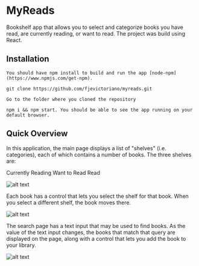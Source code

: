 # MyReads

Bookshelf app that allows you to select and categorize books you have read, are currently reading, or want to read. The project was build using React.

## Installation
```
You should have npm install to build and run the app [node-npm](https://www.npmjs.com/get-npm).

git clone https://github.com/fjevictoriano/myreads.git

Go to the folder where you cloned the repository

npm i && npm start. You should be able to see the app running on your default browser. 

```

## Quick Overview

In this application, the main page displays a list of "shelves" (i.e. categories), each of which contains a number of books. The three shelves are:

Currently Reading
Want to Read
Read

![alt text](https://d17h27t6h515a5.cloudfront.net/topher/2017/May/590c0f12_react-project1-a/react-project1-a.png "main page showing the shelves")


Each book has a control that lets you select the shelf for that book. When you select a different shelf, the book moves there. 


![alt text](https://d17h27t6h515a5.cloudfront.net/topher/2017/May/590c0f26_react-project1-b/react-project1-b.png "")

The search page has a text input that may be used to find books. As the value of the text input changes, the books that match that query are displayed on the page, along with a control that lets you add the book to your library.

![alt text](https://d17h27t6h515a5.cloudfront.net/topher/2017/December/5a3c22b9_screen-shot-2017-12-21-at-1.06.59-pm/screen-shot-2017-12-21-at-1.06.59-pm.png "")
